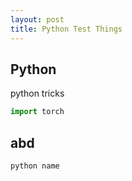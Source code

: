```yaml
---
layout: post
title: Python Test Things
---
```


## Python 
python tricks

```python
import torch
``` 


## abd
```python
python name
```
